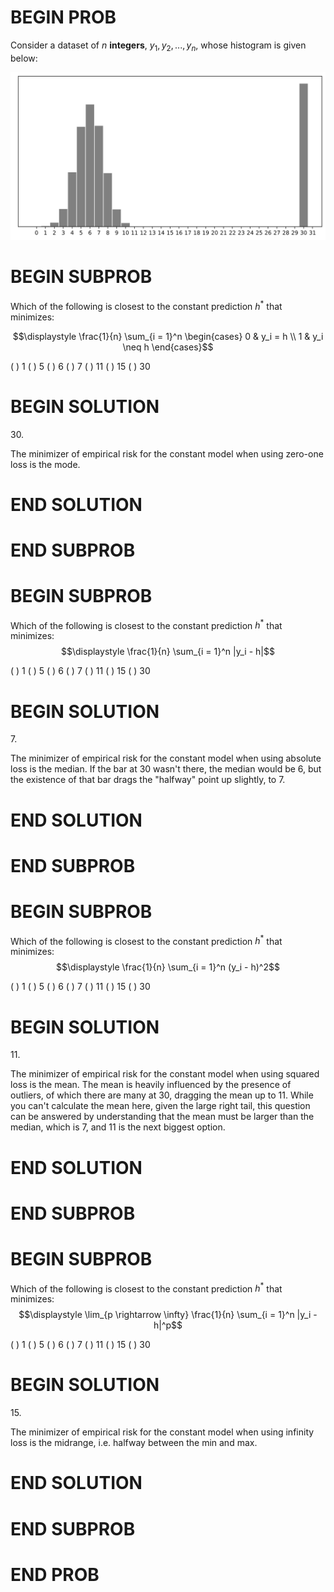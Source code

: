 # BEGIN PROB

<!--  -->

Consider a dataset of $n$ **integers**, $y_1, y_2, ..., y_n$, whose
histogram is given below:

<center><img src='../../assets/images/disc07/hist-dist.png' width=900></center>

# BEGIN SUBPROB

Which of the following is closest to the constant prediction $h^*$ that
minimizes:

$$\displaystyle \frac{1}{n} \sum_{i = 1}^n \begin{cases} 0 & y_i = h \\ 1 & y_i \neq h \end{cases}$$

( ) $1$
( ) $5$
( ) $6$
( ) $7$
( ) $11$
( ) $15$
( ) $30$

# BEGIN SOLUTION

$30.$

The minimizer of empirical risk for the constant model when using zero-one loss is the mode.

# END SOLUTION

# END SUBPROB

# BEGIN SUBPROB

Which of the following is closest to the constant prediction $h^*$ that
minimizes: $$\displaystyle \frac{1}{n} \sum_{i = 1}^n |y_i - h|$$

( ) $1$
( ) $5$
( ) $6$
( ) $7$
( ) $11$
( ) $15$
( ) $30$

# BEGIN SOLUTION

$7.$

The minimizer of empirical risk for the constant model when using absolute loss is the median. If the bar at 30 wasn't there, the median would be 6, but the existence of that bar drags the "halfway" point up slightly, to 7.

# END SOLUTION

# END SUBPROB

# BEGIN SUBPROB

Which of the following is closest to the constant prediction $h^*$ that
minimizes: $$\displaystyle \frac{1}{n} \sum_{i = 1}^n (y_i - h)^2$$

( ) $1$
( ) $5$
( ) $6$
( ) $7$
( ) $11$
( ) $15$
( ) $30$

# BEGIN SOLUTION

$11.$

The minimizer of empirical risk for the constant model when using squared loss is the mean. The mean is heavily influenced by the presence of outliers, of which there are many at 30, dragging the mean up to 11. While you can't calculate the mean here, given the large right tail, this question can be answered by understanding that the mean must be larger than the median, which is 7, and 11 is the next biggest option.

# END SOLUTION

# END SUBPROB

# BEGIN SUBPROB

Which of the following is closest to the constant prediction $h^*$ that
minimizes:
$$\displaystyle \lim_{p \rightarrow \infty} \frac{1}{n} \sum_{i = 1}^n |y_i - h|^p$$

( ) $1$
( ) $5$
( ) $6$
( ) $7$
( ) $11$
( ) $15$
( ) $30$

# BEGIN SOLUTION

$15.$

The minimizer of empirical risk for the constant model when using infinity loss is the midrange, i.e. halfway between the min and max.

# END SOLUTION

# END SUBPROB

# END PROB
